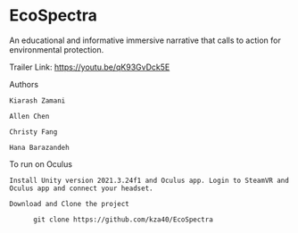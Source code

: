 # EcoSpectra
An educational and informative immersive narrative that calls to action for environmental protection.

Trailer Link: https://youtu.be/qK93GvDck5E

Authors

    Kiarash Zamani

    Allen Chen

    Christy Fang

    Hana Barazandeh

To run on Oculus

    Install Unity version 2021.3.24f1 and Oculus app. Login to SteamVR and Oculus app and connect your headset.

    Download and Clone the project

          git clone https://github.com/kza40/EcoSpectra
  
